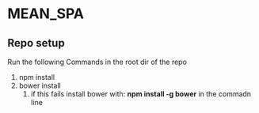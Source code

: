 # MEAN_SPA
## Repo setup
Run the following Commands in the root dir of the repo
1. npm install
2. bower install
    1. if this fails install bower with: **npm install -g bower** in the commadn line